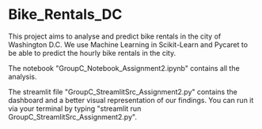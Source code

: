 # Bike_Rentals_DC

This project aims to analyse and predict bike rentals in the city of Washington D.C. We use Machine Learning in Scikit-Learn and Pycaret to be able to predict the hourly bike rentals in the city. 

The notebook "GroupC_Notebook_Assignment2.ipynb" contains all the analysis.

The streamlit file "GroupC_StreamlitSrc_Assignment2.py" contains the dashboard and a better visual representation of our findings. You can run it via your terminal by typing "streamlit run GroupC_StreamlitSrc_Assignment2.py".
